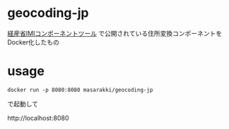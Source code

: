 # geocoding-jp

[経産省IMIコンポーネントツール](https://info.gbiz.go.jp/tools/imi_tools/index.html) で公開されている住所変換コンポーネントをDocker化したもの

# usage

```
docker run -p 8080:8080 masarakki/geocoding-jp
```
で起動して

http://localhost:8080
